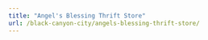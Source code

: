 ```yaml
---
title: "Angel's Blessing Thrift Store"
url: /black-canyon-city/angels-blessing-thrift-store/
---
```

